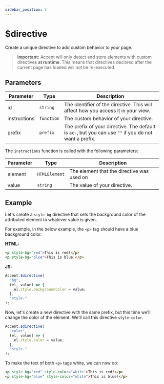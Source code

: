 ```yaml
---
sidebar_position: 5
---
```


# $directive

Create a unique directive to add custom behavior to your page.

> **Important:** Accent will only detect and store elements with custom directives **at runtime**. This means that directives declared after the current page has loaded will not be re-executed.

## Parameters

| Parameter    | Type       | Description                                                                                           |
| ------------ | ---------- | ----------------------------------------------------------------------------------------------------- |
| id           | `string`   | The identifier of the directive. This will affect how you access it in your view.                     |
| instructions | `function` | The custom behavior of your directive.                                                                |
| prefix       | `prefix`   | The prefix of your directive. The default is `ac-`, but you can use `""` if you do not want a prefix. |

The `instructions` function is called with the following parameters:

| Parameter | Type          | Description                                |
| --------- | ------------- | ------------------------------------------ |
| element   | `HTMLElement` | The element that the directive was used on |
| value     | `string`      | The value of your directive.               |

## Example

Let's create a `style-bg` directive that sets the background color of the attributed element to whatever value is given.

For example, in the below example, the `<p>` tag should have a blue background color.

**HTML:**

```html
<p style-bg="red">This is red!</p>
<p style-bg="blue">This is blue!</p>
```

**JS:**

```js
Accent.$directive(
  "bg",
  (el, value) => {
    el.style.backgroundColor = value;
  },
  "style-"
);
```

Now, let's create a new directive with the same prefix, but this time we'll change the color of the element. We'll call this directive `style-color`.

```js
Accent.$directive(
  "color",
  (el, value) => {
    el.style.color = value;
  },
  "style-"
);
```

To make the text of both `<p>` tags white, we can now do:

```html
<p style-bg="red" style-color="white">This is red!</p>
<p style-bg="blue" style-color="white">This is blue!</p>
```
